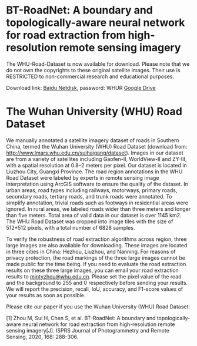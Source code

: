 # BT-RoadNet: A boundary and topologically-aware neural network for road extraction from high-resolution remote sensing imagery
The WHU-Road-Dataset is now available for download. Please note that we do not own the copyrights to these original satellite images. Their use is RESTRICTED to non-commercial research and educational purposes.


Download link:
[Baidu Netdisk](https://pan.baidu.com/s/1UcyMBa8M-peHe8rDz3nRVA), password: WHUR
[Google Drive](https://drive.google.com/drive/folders/1sBQbOd__VcCWxH5tw5ZM1_hXEjkVB2Uc?usp=sharing)

# The Wuhan University (WHU) Road Dataset

We manually annotated a satellite imagery dataset of roads in Southern China, termed the Wuhan University (WHU) Road Dataset (download from: http://www.lmars.whu.edu.cn/suihaigang/dataset). Images in our dataset are from a variety of satellites including Gaofen-II, WorldView-II and ZY-III, with a spatial resolution at 0.8–2 meters per pixel. Our dataset is located in Liuzhou City, Guangxi Province. The road region annotations in the WHU Road Dataset were labeled by experts in remote sensing image interpretation using ArcGIS software to ensure the quality of the dataset. In urban areas, road types including railways, motorways, primary roads, secondary roads, tertiary roads, and trunk roads were annotated. To simplify annotation, trivial roads such as footways in residential areas were ignored. In rural areas, we labeled roads wider than three meters and longer than five meters. Total area of valid data in our dataset is over 1145 km2. The WHU Road Dataset was cropped into image tiles with the size of 512*512 pixels, with a total number of 6828 samples.

To verify the robustness of road extraction algorithms across region, three large images are also available for downloading. These images are located in three cities in China: Hezhou, Liuzhou, and Nanning. For reasons of privacy protection, the road markings of the three large images cannot be made public for the time being. If you need to evaluate the road extraction results on these three large images, you can email your road extraction results to mintyzhou@whu.edu.cn. Please set the pixel value of the road and the background to 255 and 0 respectively before sending your results. We will report the precision, recall, IoU, accuracy, and F1-score values of your results as soon as possible.

Please cite our paper if you use the Wuhan University (WHU) Road Dataset:

[1] Zhou M, Sui H, Chen S, et al. BT-RoadNet: A boundary and topologically-aware neural network for road extraction from high-resolution remote sensing imagery[J]. ISPRS Journal of Photogrammetry and Remote Sensing, 2020, 168: 288-306.
